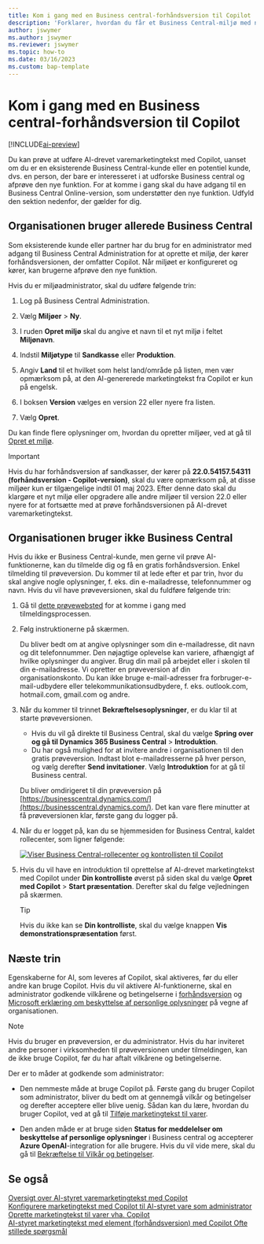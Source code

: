 ```yaml
---
title: Kom i gang med en Business central-forhåndsversion til Copilot
description: 'Forklarer, hvordan du får et Business Central-miljø med ny AI-muligheden for at generere tekstforslag til vare- og produktbeskrivelser.'
author: jswymer
ms.author: jswymer
ms.reviewer: jswymer
ms.topic: how-to
ms.date: 03/16/2023
ms.custom: bap-template
---
```


# <a name="get-started-with-a-business-central-preview-version-for-copilot"></a><a name="get-started-with-a-business-central-preview-version-for-copilot"></a>Kom i gang med en Business central-forhåndsversion til Copilot

[!INCLUDE[ai-preview](includes/ai-preview.md)]

Du kan prøve at udføre AI-drevet varemarketingtekst med Copilot, uanset om du er en eksisterende Business Central-kunde eller en potentiel kunde, dvs. en person, der bare er interesseret i at udforske Business central og afprøve den nye funktion. For at komme i gang skal du have adgang til en Business Central Online-version, som understøtter den nye funktion. Udfyld den sektion nedenfor, der gælder for dig.

## <a name="your-organization-already-uses-business-central"></a><a name="your-organization-already-uses-business-central"></a>Organisationen bruger allerede Business Central

Som eksisterende kunde eller partner har du brug for en administrator med adgang til Business Central Administration for at oprette et miljø, der kører forhåndsversionen, der omfatter Copilot. Når miljøet er konfigureret og kører, kan brugerne afprøve den nye funktion.

Hvis du er miljøadministrator, skal du udføre følgende trin:

1. Log på Business Central Administration.
2. Vælg **Miljøer** > **Ny**.
3. I ruden **Opret miljø** skal du angive et navn til et nyt miljø i feltet **Miljønavn**.
4. Indstil **Miljøtype** til **Sandkasse** eller **Produktion**.
5. Angiv **Land** til et hvilket som helst land/område på listen, men vær opmærksom på, at den AI-genererede marketingtekst fra Copilot er kun på engelsk.
6. I boksen **Version** vælges en version 22 eller nyere fra listen.

   <!--
   > [!IMPORTANT]
   > You must use **22.0.54157.54311 (Preview - Copilot edition)** to experience Copilot.
   -->
7. Vælg **Opret**.  

Du kan finde flere oplysninger om, hvordan du opretter miljøer, ved at gå til [Opret et miljø](/dynamics365/business-central/dev-itpro/administration/tenant-admin-center-environments#create-a-new-environment).

> [!IMPORTANT]
> Hvis du har forhåndsversion af sandkasser, der kører på **22.0.54157.54311 (forhåndsversion - Copilot-version)**, skal du være opmærksom på, at disse miljøer kun er tilgængelige indtil 01 maj 2023. Efter denne dato skal du klargøre et nyt miljø eller opgradere alle andre miljøer til version 22.0 eller nyere for at fortsætte med at prøve forhåndsversionen på AI-drevet varemarketingtekst.

## <a name="your-organization-doesnt-use-business-central"></a><a name="your-organization-doesnt-use-business-central"></a>Organisationen bruger ikke Business Central

Hvis du ikke er Business Central-kunde, men gerne vil prøve AI-funktionerne, kan du tilmelde dig og få en gratis forhåndsversion. Enkel tilmelding til prøveversion. Du kommer til at lede efter et par trin, hvor du skal angive nogle oplysninger, f. eks. din e-mailadresse, telefonnummer og navn. Hvis du vil have prøveversionen, skal du fuldføre følgende trin:

1. Gå til [dette prøvewebsted](https://go.microsoft.com/fwlink/?linkid=2227167) for at komme i gang med tilmeldingsprocessen.
2. Følg instruktionerne på skærmen.

   Du bliver bedt om at angive oplysninger som din e-mailadresse, dit navn og dit telefonnummer. Den nøjagtige oplevelse kan variere, afhængigt af hvilke oplysninger du angiver. <!--But here are a couple important points to be aware of as you run through the sign-up process:--> Brug din mail på arbejdet eller i skolen til din e-mailadresse. Vi opretter en prøveversion af din organisationskonto. Du kan ikke bruge e-mail-adresser fra forbruger-e-mail-udbydere eller telekommunikationsudbydere, f. eks. outlook.com, hotmail.com, gmail.com og andre.
   
   <!-- When you get to the option for **Country or region** be sure to set this **United States**.

      > [!IMPORTANT]
      > You must set **Country or region** to **United States**; otherwise the AI-powered item marketing text with Copilot won't be available in Business Central.  -->
3. Når du kommer til trinnet **Bekræftelsesoplysninger**, er du klar til at starte prøveversionen.

   - Hvis du vil gå direkte til Business Central, skal du vælge **Spring over og gå til Dynamics 365 Business Central** > **Introduktion**.
   - Du har også mulighed for at invitere andre i organisationen til den gratis prøveversion. Indtast blot e-mailadresserne på hver person, og vælg derefter **Send invitationer**. Vælg **Introduktion** for at gå til Business central.  

   Du bliver omdirigeret til din prøveversion på [https://businesscentral.dynamics.com/](https://businesscentral.dynamics.com/). Det kan vare flere minutter at få prøveversionen klar, første gang du logger på.

<!--
1. On the **Let's get you started** step, enter your work or school email address, then select **Next**.

   Use your work or school email address. We'll establish your trial on your organization's account. You can't use email addresses provided by consumer email services or telecommunication providers, such as outlook.com, hotmail.com, gmail.com, and others.
3. When asked what kind of email you have, select **I got it from my organization** > **Next**.
4. On the **Create your account** step, you provide information that will help use set up a trial version of Business Central that you can sign in to.

   1. Provide a telephone number that we can use to send you a verification code. Enter a country code and number that isn't VoIP or toll free.
   2. Choose how you want us to send the verification code:
      - Select **Text me** to get the verification code in a text message.
      - Select **Call me** to get the code in a voice message.
   3. Select **Send verification code**. 
   4. When you get the code, type it in the **Enter your verification code** box, then select **Verify**.

      Once you're verified, we'll send you an email with another verification code that you'll use in the next step to complete creating your account.
   5. Fill in your first and last name.
   6. Set **Country or region** to **United States**.

      > [!IMPORTANT]
      > You must set **Country or region** to **United States**; otherwise the AI-powered item marketing text with Copilot won't be available in Business Central.  

   7. Enter a valid phone umber in the **Business telephone number** box.
   8. In the **Create password** and **Confirm password** boxes, enter a password that you want to use to sign in to Business Central. The password must at least eight characters and include at least one number, an uppercase letter, and a lower case letter.
   9. In the **Verification code** box, enter the verification code we sent you in an email, then select **Next**.
   10. When you get a prompt that your account is successfully created, select **Sign in**.
-->

4. Når du er logget på, kan du se hjemmesiden for Business Central, kaldet rollecenter, som ligner følgende:

   [![Viser Business Central-rollecenter og kontrollisten til Copilot](media/copilot-checklist.png)](media/copilot-checklist.png#lightbox)

5. Hvis du vil have en introduktion til oprettelse af AI-drevet marketingtekst med Copilot under **Din kontrolliste** øverst på siden skal du vælge **Opret med Copilot** > **Start præsentation**. Derefter skal du følge vejledningen på skærmen.

   > [!TIP]
   > Hvis du ikke kan se **Din kontrolliste**, skal du vælge knappen **Vis demonstrationspræsentation** først.

## <a name="next-steps"></a><a name="next-steps"></a>Næste trin

Egenskaberne for AI, som leveres af Copilot, skal aktiveres, før du eller andre kan bruge Copilot. Hvis du vil aktivere AI-funktionerne, skal en administrator godkende vilkårene og betingelserne i [forhåndsversion](https://dynamics.microsoft.com/legaldocs/supp-dynamics365-preview/) og [Microsoft erklæring om beskyttelse af personlige oplysninger](https://go.microsoft.com/fwlink/?LinkId=521839) på vegne af organisationen.

> [!NOTE]
> Hvis du bruger en prøveversion, er du administrator. Hvis du har inviteret andre personer i virksomheden til prøveversionen under tilmeldingen, kan de ikke bruge Copilot, før du har aftalt vilkårene og betingelserne.

Der er to måder at godkende som administrator:

- Den nemmeste måde at bruge Copilot på. Første gang du bruger Copilot som administrator, bliver du bedt om at gennemgå vilkår og betingelser og derefter acceptere eller blive uenig. Sådan kan du lære, hvordan du bruger Copilot, ved at gå til [Tilføje marketingtekst til varer](item-marketing-text.md).  

- Den anden måde er at bruge siden **Status for meddelelser om beskyttelse af personlige oplysninger** i Business central og accepterer **Azure OpenAI**-integration for alle brugere. Hvis du vil vide mere, skal du gå til [Bekræftelse til Vilkår og betingelser](enable-ai.md#consent-to-or-reject-preview-and-privacy-terms-and-conditions-for-all-users).

## <a name="see-also"></a><a name="see-also"></a>Se også

[Oversigt over AI-styret varemarketingtekst med Copilot](ai-overview.md)  
[Konfigurere marketingtekst med Copilot til AI-styret vare som administrator](enable-ai.md)  
[Oprette marketingtekst til varer vha. Copilot](item-marketing-text.md)  
[AI-styret marketingtekst med element (forhåndsversion) med Copilot Ofte stillede spørgsmål](ai-faq.md)  
